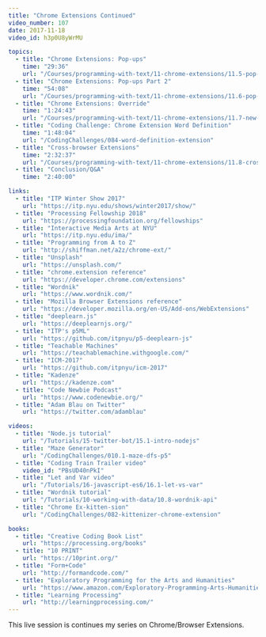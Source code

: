 ```yaml
---
title: "Chrome Extensions Continued"
video_number: 107
date: 2017-11-18
video_id: h3p0U8yWrMU

topics:
  - title: "Chrome Extensions: Pop-ups"
    time: "29:36"
    url: "/Courses/programming-with-text/11-chrome-extensions/11.5-pop-ups"
  - title: "Chrome Extensions: Pop-ups Part 2"
    time: "54:08"
    url: "/Courses/programming-with-text/11-chrome-extensions/11.6-pop-ups-messaging"
  - title: "Chrome Extensions: Override"
    time: "1:24:43"
    url: "/Courses/programming-with-text/11-chrome-extensions/11.7-new-tab-override"
  - title: "Coding Challenge: Chrome Extension Word Definition"
    time: "1:48:04"
    url: "/CodingChallenges/084-word-definition-extension"
  - title: "Cross-browser Extensions"
    time: "2:32:37"
    url: "/Courses/programming-with-text/11-chrome-extensions/11.8-cross-browser-extensions"
  - title: "Conclusion/Q&A"
    time: "2:40:00"

links:
  - title: "ITP Winter Show 2017"
    url: "https://itp.nyu.edu/shows/winter2017/show/"
  - title: "Processing Fellowship 2018"
    url: "https://processingfoundation.org/fellowships"
  - title: "Interactive Media Arts at NYU"
    url: "https://itp.nyu.edu/ima/"
  - title: "Programming from A to Z"
    url: "http://shiffman.net/a2z/chrome-ext/"
  - title: "Unsplash"
    url: "https://unsplash.com/"
  - title: "chrome.extension reference"
    url: "https://developer.chrome.com/extensions"
  - title: "Wordnik"
    url: "https://www.wordnik.com/"
  - title: "Mozilla Browser Extensions reference"
    url: "https://developer.mozilla.org/en-US/Add-ons/WebExtensions"
  - title: "deeplearn.js"
    url: "https://deeplearnjs.org/"
  - title: "ITP's p5ML"
    url: "https://github.com/itpnyu/p5-deeplearn-js"
  - title: "Teachable Machines"
    url: "https://teachablemachine.withgoogle.com/"
  - title: "ICM-2017"
    url: "https://github.com/itpnyu/icm-2017"
  - title: "Kadenze"
    url: "https://kadenze.com"
  - title: "Code Newbie Podcast"
    url: "https://www.codenewbie.org/"
  - title: "Adam Blau on Twitter"
    url: "https://twitter.com/adamblau"

videos:
  - title: "Node.js tutorial"
    url: "/Tutorials/15-twitter-bot/15.1-intro-nodejs"
  - title: "Maze Generator"
    url: "/CodingChallenges/010.1-maze-dfs-p5"
  - title: "Coding Train Trailer video"
    video_id: "PBsUD40nPkI"
  - title: "Let and Var video"
    url: "/Tutorials/16-javascript-es6/16.1-let-vs-var"
  - title: "Wordnik tutorial"
    url: "/Tutorials/10-working-with-data/10.8-wordnik-api"
  - title: "Chrome Ex-kitten-sion"
    url: "/CodingChallenges/082-kittenizer-chrome-extension"

books:
  - title: "Creative Coding Book List"
    url: "https://processing.org/books"
  - title: "10 PRINT"
    url: "https://10print.org/"
  - title: "Form+Code"
    url: "http://formandcode.com/"
  - title: "Exploratory Programming for the Arts and Humanities"
    url: "https://www.amazon.com/Exploratory-Programming-Arts-Humanities-Press/dp/0262034204/"
  - title: "Learning Processing"
    url: "http://learningprocessing.com/"
---
```


This live session is continues my series on Chrome/Browser Extensions.
